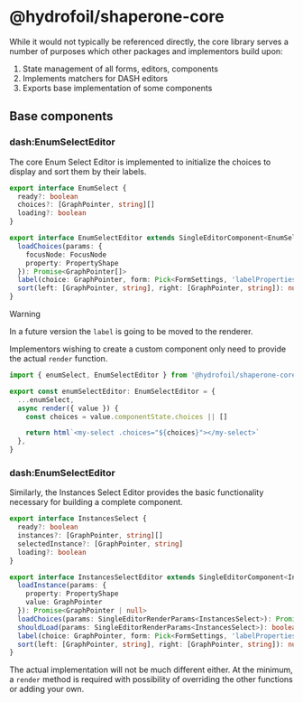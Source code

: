 # @hydrofoil/shaperone-core

While it would not typically be referenced directly, the core library serves a number of purposes which other packages and implementors build upon:

1. State management of all forms, editors, components
3. Implements matchers for DASH editors
4. Exports base implementation of some components

## Base components

### dash:EnumSelectEditor

The core Enum Select Editor is implemented to initialize the choices to display and sort them by their labels.

```typescript
export interface EnumSelect {
  ready?: boolean
  choices?: [GraphPointer, string][]
  loading?: boolean
}

export interface EnumSelectEditor extends SingleEditorComponent<EnumSelect> {
  loadChoices(params: {
    focusNode: FocusNode
    property: PropertyShape
  }): Promise<GraphPointer[]>
  label(choice: GraphPointer, form: Pick<FormSettings, 'labelProperties' | 'languages'>): string
  sort(left: [GraphPointer, string], right: [GraphPointer, string]): number
}
```

> [!WARNING]
> In a future version the `label` is going to be moved to the renderer.

Implementors wishing to create a custom component only need to provide the actual `render` function.

```typescript
import { enumSelect, EnumSelectEditor } from '@hydrofoil/shaperone-core/components'

export const enumSelectEditor: EnumSelectEditor = {
  ...enumSelect,
  async render({ value }) {
    const choices = value.componentState.choices || []

    return html`<my-select .choices="${choices}"></my-select>`
  },
}
```

### dash:EnumSelectEditor

Similarly, the Instances Select Editor provides the basic functionality necessary for building a complete component.

```typescript
export interface InstancesSelect {
  ready?: boolean
  instances?: [GraphPointer, string][]
  selectedInstance?: [GraphPointer, string]
  loading?: boolean
}

export interface InstancesSelectEditor extends SingleEditorComponent<InstancesSelect, any> {
  loadInstance(params: {
    property: PropertyShape
    value: GraphPointer
  }): Promise<GraphPointer | null>
  loadChoices(params: SingleEditorRenderParams<InstancesSelect>): Promise<GraphPointer[]>
  shouldLoad(params: SingleEditorRenderParams<InstancesSelect>): boolean
  label(choice: GraphPointer, form: Pick<FormSettings, 'labelProperties' | 'languages'>): string
  sort(left: [GraphPointer, string], right: [GraphPointer, string]): number
}
```

The actual implementation will not be much different either. At the minimum, a `render` method is required with possibility of overriding the other functions or adding your own.
